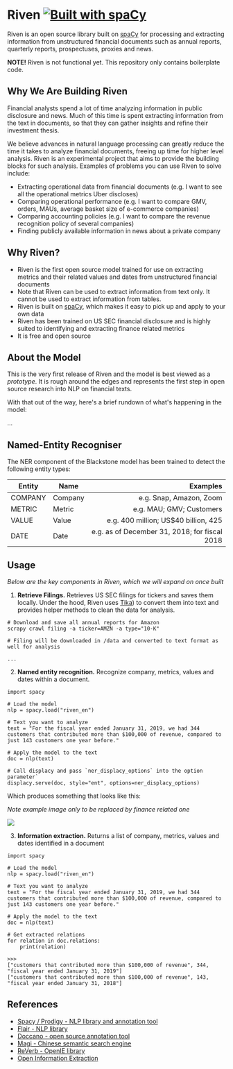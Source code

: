 # Riven [![Built with spaCy](https://img.shields.io/badge/made%20with%20❤%20and-spaCy-09a3d5.svg)](https://spacy.io)

Riven is an open source library built on [spaCy](https://spacy.io/) for processing and extracting information from unstructured financial documents such as annual reports, quarterly reports, prospectuses, proxies and news.

**NOTE!** Riven is not functional yet. This repository only contains boilerplate code.

## Why We Are Building Riven

Financial analysts spend a lot of time analyzing information in public disclosure and news. Much of this time is spent extracting information from the text in documents, so that they can gather insights and refine their investment thesis. 

We believe advances in natural language processing can greatly reduce the time it takes to analyze financial documents, freeing up time for higher level analysis. Riven is an experimental project that aims to provide the building blocks for such analysis. Examples of problems you can use Riven to solve include:

* Extracting operational data from financial documents (e.g. I want to see all the operational metrics Uber discloses)
* Comparing operational performance (e.g. I want to compare GMV, orders, MAUs, average basket size of e-commerce companies)
* Comparing accounting policies (e.g. I want to compare the revenue recognition policy of several companies)
* Finding publicly available information in news about a private company

## Why Riven?

* Riven is the first open source model trained for use on extracting metrics and their related values and dates from unstructured financial documents
* Note that Riven can be used to extract information from text only. It cannot be used to extract information from tables.
* Riven is built on [spaCy](https://spacy.io/), which makes it easy to pick up and apply to your own data
* Riven has been trained on US SEC financial disclosure and is highly suited to identifying and extracting finance related metrics
* It is free and open source

## About the Model

This is the very first release of Riven and the model is best viewed as a *prototype*. It is rough around the edges and represents the first step in open source research into NLP on financial texts. 

With that out of the way, here's a brief rundown of what's happening in the model:

...

## Named-Entity Recogniser

The NER component of the Blackstone model has been trained to detect the following entity types:

| Entity        | Name            | Examples                             |
| ------------- |---------------- | ------------------------------------:|
| COMPANY       | Company         | e.g. Snap, Amazon, Zoom              |
| METRIC        | Metric          | e.g. MAU; GMV; Customers             |
| VALUE         | Value           | e.g. 400 million; US$40 billion, 425 |
| DATE          | Date            | e.g. as of December 31, 2018; for fiscal 2018 |

## Usage

*Below are the key components in Riven, which we will expand on once built*

1. **Retrieve Filings.** Retrieves US SEC filings for tickers and saves them locally. Under the hood, Riven uses [Tika](https://tika.apache.org/)) to convert them into text and provides helper methods to clean the data for analysis.

```
# Download and save all annual reports for Amazon
scrapy crawl filing -a ticker=AMZN -a type="10-K"

# Filing will be downloaded in /data and converted to text format as well for analysis

...
```

2. **Named entity recognition.** Recognize company, metrics, values and dates within a document.

```
import spacy

# Load the model
nlp = spacy.load("riven_en")

# Text you want to analyze
text = "For the fiscal year ended January 31, 2019, we had 344 customers that contributed more than $100,000 of revenue, compared to just 143 customers one year before."

# Apply the model to the text
doc = nlp(text)

# Call displacy and pass `ner_displacy_options` into the option parameter`
displacy.serve(doc, style="ent", options=ner_displacy_options)
```

Which produces something that looks like this:

*Note example image only to be replaced by finance related one*

<img src="https://iclr.s3-eu-west-1.amazonaws.com/assets/iclrand/Blackstone/displacy.png">

3. **Information extraction.** Returns a list of company, metrics, values and dates identified in a document

```
import spacy

# Load the model
nlp = spacy.load("riven_en")

# Text you want to analyze
text = "For the fiscal year ended January 31, 2019, we had 344 customers that contributed more than $100,000 of revenue, compared to just 143 customers one year before."

# Apply the model to the text
doc = nlp(text)

# Get extracted relations
for relation in doc.relations:
    print(relation)

>>>
["customers that contributed more than $100,000 of revenue", 344, "fiscal year ended January 31, 2019"]
["customers that contributed more than $100,000 of revenue", 143, "fiscal year ended January 31, 2018"]

```
## References

* [Spacy / Prodigy - NLP library and annotation tool](https://spacy.io/)
* [Flair - NLP library](https://github.com/flairNLP/flair)
* [Doccano - open source annotation tool](https://github.com/doccano/doccano)
* [Magi - Chinese semantic search engine](https://magi.com/)
* [ReVerb - OpenIE library](http://reverb.cs.washington.edu/)
* [Open Information Extraction](https://openie.allenai.org/)
